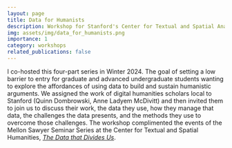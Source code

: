 ```yaml
---
layout: page
title: Data for Humanists
description: Workshop for Stanford's Center for Textual and Spatial Analysis
img: assets/img/data_for_humanists.png
importance: 1
category: workshops
related_publications: false
---
```


I co-hosted this four-part series in Winter 2024. The goal of setting a low barrier to entry for graduate and advanced undergraduate students wanting to explore the affordances of using data to build and sustain humanistic arguments. We assigned the work of digital humanities scholars local to Stanford (Quinn Dombrowski, Anne Ladyem McDivitt) and then invited them to join us to discuss their work, the data they use, how they manage that data, the challenges the data presents, and the methods they use to overcome those challenges. The workshop complimented the events of the Mellon Sawyer Seminar Series at the Center for Textual and Spatial Humanities, [_The Data that Divides Us_](https://cesta.stanford.edu/research/2023-2024-mellon-sawyer-seminar-series-data-divides-us?search=data+that+divides+us).
